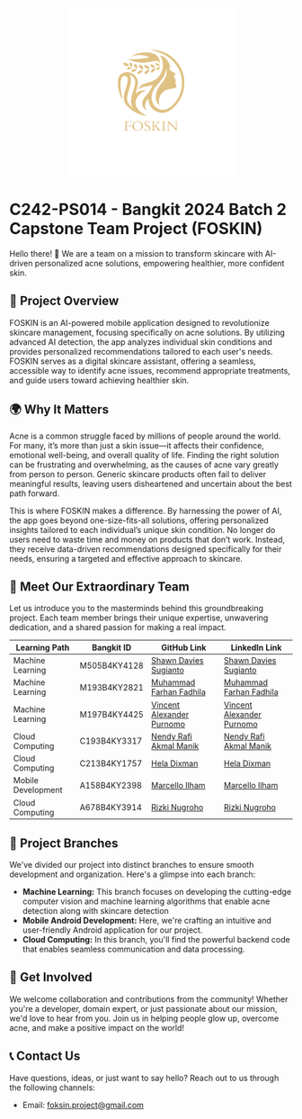 <div align="center">
  <img src="foskin-logo.png" alt="Project Logo" width="300">
</div>

# C242-PS014 - Bangkit 2024 Batch 2 Capstone Team Project (FOSKIN)

Hello there! 👋 We are a team on a mission to transform skincare with AI-driven personalized acne solutions, empowering healthier, more confident skin.

## 📑 Project Overview

FOSKIN is an AI-powered mobile application designed to revolutionize skincare management, focusing specifically on acne solutions. By utilizing advanced AI detection, the app analyzes individual skin conditions and provides personalized recommendations tailored to each user's needs. FOSKIN serves as a digital skincare assistant, offering a seamless, accessible way to identify acne issues, recommend appropriate treatments, and guide users toward achieving healthier skin.

## 🌍 Why It Matters

Acne is a common struggle faced by millions of people around the world. For many, it’s more than just a skin issue—it affects their confidence, emotional well-being, and overall quality of life. Finding the right solution can be frustrating and overwhelming, as the causes of acne vary greatly from person to person. Generic skincare products often fail to deliver meaningful results, leaving users disheartened and uncertain about the best path forward.

This is where FOSKIN makes a difference. By harnessing the power of AI, the app goes beyond one-size-fits-all solutions, offering personalized insights tailored to each individual’s unique skin condition. No longer do users need to waste time and money on products that don’t work. Instead, they receive data-driven recommendations designed specifically for their needs, ensuring a targeted and effective approach to skincare.

## 👥 Meet Our Extraordinary Team

Let us introduce you to the masterminds behind this groundbreaking project. Each team member brings their unique expertise, unwavering dedication, and a shared passion for making a real impact.

| Learning Path                         | Bangkit ID    | GitHub Link                | LinkedIn Link                          |
|------------------------------|---------------|-----------------------|-----------------------------------|
| Machine Learning        | M505B4KY4128   | [Shawn Davies Sugianto](https://github.com/ShawndeSheep) | [Shawn Davies Sugianto](https://www.linkedin.com/in/shawn-davies-sugianto/)      |
| Machine Learning             | M193B4KY2821   | [Muhammad Farhan Fadhila](https://github.com/) | [Muhammad Farhan Fadhila](https://www.linkedin.com/in/muhfarhanfadhila/)      |
| Machine Learning             | M197B4KY4425   | [Vincent Alexander Purnomo](https://github.com/Rouinc) | [Vincent Alexander Purnomo](https://www.linkedin.com/in/vincent-purnomo-405092269/)      |
| Cloud Computing      | C193B4KY3317   | [Nendy Rafi Akmal Manik](https://github.com/nendyrafi0) | [Nendy Rafi Akmal Manik](https://www.linkedin.com/in/nendy-rafi-akmal-m-8abbb4286/)      |
| Cloud Computing | C213B4KY1757   | [Hela Dixman](https://github.com/heladixman) | [Hela Dixman](https://www.linkedin.com/in/heladixman/)      |
| Mobile Development    | A158B4KY2398   | [Marcello Ilham](https://github.com/Marcelloaja) | [Marcello Ilham](https://www.linkedin.com/in/marcelloilham/)      |
| Cloud Computing      | A678B4KY3914   | [Rizki Nugroho](https://github.com/rizkinugrohho) | [Rizki Nugroho](https://www.linkedin.com/in/rizki-nugroho/)      |

## 🚀 Project Branches

We've divided our project into distinct branches to ensure smooth development and organization. Here's a glimpse into each branch:

- **Machine Learning:** This branch focuses on developing the cutting-edge computer vision and machine learning algorithms that enable acne detection along with skincare detection
- **Mobile Android Development:** Here, we're crafting an intuitive and user-friendly Android application for our project.
- **Cloud Computing:** In this branch, you'll find the powerful backend code that enables seamless communication and data processing.

## 🤝 Get Involved

We welcome collaboration and contributions from the community! Whether you're a developer, domain expert, or just passionate about our mission, we'd love to hear from you. Join us in helping people glow up, overcome acne, and make a positive impact on the world!

## 📞 Contact Us

Have questions, ideas, or just want to say hello? Reach out to us through the following channels:

- Email: foksin.project@gmail.com
